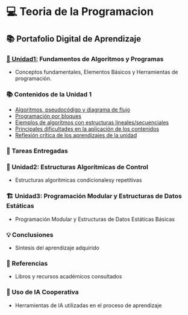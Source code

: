# 💻 Teoria de la Programacion

## 📚 Portafolio Digital de Aprendizaje

### [🧠 Unidad1:](../Unidad1) Fundamentos de Algoritmos y Programas
* Conceptos fundamentales, Elementos Básicos y Herramientas de programación.

### 📚 Contenidos de la Unidad 1

- [Algoritmos, pseudocódigo y diagrama de flujo](../Unidad1/Contenidos-de-la-unidad/Algoritmos-pseudocodigo-diagrama-de-flujo.md)
- [Programación por bloques](../Unidad1/Contenidos-de-la-unidad/Programacion-por-bloques.md)
- [Ejemplos de algoritmos con estructuras lineales/secuenciales](../Unidad1/Contenidos-de-la-unidad/Ejemplos-de-algoritmos-con-estructuras-lineales.md)
- [Principales dificultades en la aplicación de los contenidos](../Unidad1/Contenidos-de-la-unidad/Principales-dificultades-en-la-aplicacion-de-los-contenidos.md)
- [Reflexión crítica de los aprendizajes de la unidad](#reflexion-critica-de-los-aprendizajes-de-la-unidad)

### 📝 Tareas Entregadas



### 🔄 Unidad2: Estructuras Algorítmicas de Control
*   Estructuras algoritmicas condicionalesy repetitivas 

### 🏗️ Unidad3: Programación Modular y Estructuras de Datos Estáticas
* Programación Modular y Estructuras de Datos Estáticas Básicas 

### 💡 Conclusiones
* Síntesis del aprendizaje adquirido 

### 📖 Referencias
* Libros y recursos académicos consultados

### 🤖 Uso de IA Cooperativa
* Herramientas de IA utilizadas en el proceso de aprendizaje
